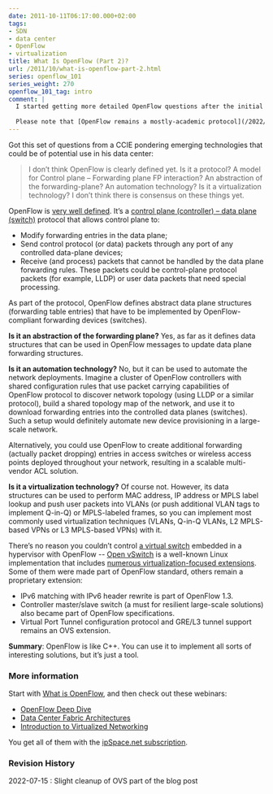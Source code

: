 ```yaml
---
date: 2011-10-11T06:17:00.000+02:00
tags:
- SDN
- data center
- OpenFlow
- virtualization
title: What Is OpenFlow (Part 2)?
url: /2011/10/what-is-openflow-part-2.html
series: openflow_101
series_weight: 270
openflow_101_tag: intro
comment: |
  I started getting more detailed OpenFlow questions after the initial “[What is OpenFlow](/2011/04/what-is-openflow.html)” blog post, and tried to answer the most common ones in a follow-up post.
  
  Please note that [OpenFlow remains a mostly-academic protocol](/2022/05/openflow-still-kicking.html), and is not supported on most modern routers or switches.
---
```

Got this set of questions from a CCIE pondering emerging technologies that could be of potential use in his data center:

> I don’t think OpenFlow is clearly defined yet. Is it a protocol? A model for Control plane – Forwarding plane FP interaction? An abstraction of the forwarding-plane? An automation technology? Is it a virtualization technology? I don’t think there is consensus on these things yet.

OpenFlow is [very well defined](https://blog.ipspace.net/2011/04/what-is-openflow.html). It’s a [control plane (controller) – data plane (switch)](/2013/08/management-control-and-data-planes-in.html) protocol that allows control plane to:
<!--more-->
-   Modify forwarding entries in the data plane;
-   Send control protocol (or data) packets through any port of any controlled data-plane devices;
-   Receive (and process) packets that cannot be handled by the data plane forwarding rules. These packets could be control-plane protocol packets (for example, LLDP) or user data packets that need special processing.

As part of the protocol, OpenFlow defines abstract data plane structures (forwarding table entries) that have to be implemented by OpenFlow-compliant forwarding devices (switches).

**Is it an abstraction of the forwarding plane?** Yes, as far as it defines data structures that can be used in OpenFlow messages to update data plane forwarding structures.

**Is it an automation technology?** No, but it can be used to automate the network deployments. Imagine a cluster of OpenFlow controllers with shared configuration rules that use packet carrying capabilities of OpenFlow protocol to discover network topology (using LLDP or a similar protocol), build a shared topology map of the network, and use it to download forwarding entries into the controlled data planes (switches). Such a setup would definitely automate new device provisioning in a large-scale network.

Alternatively, you could use OpenFlow to create additional forwarding (actually packet dropping) entries in access switches or wireless access points deployed throughout your network, resulting in a scalable multi-vendor ACL solution.

**Is it a virtualization technology?** Of course not. However, its data structures can be used to perform MAC address, IP address or MPLS label lookup and push user packets into VLANs (or push additional VLAN tags to implement Q-in-Q) or MPLS-labeled frames, so you can implement most commonly used virtualization techniques (VLANs, Q-in-Q VLANs, L2 MPLS-based VPNs or L3 MPLS-based VPNs) with it.

There’s no reason you couldn’t control [a virtual switch](https://blog.ipspace.net/2011/08/soft-switching-might-not-scale-but-we.html) embedded in a hypervisor with OpenFlow -- [Open vSwitch](http://openvswitch.org/) is a well-known Linux implementation that includes [numerous virtualization-focused extensions](http://openvswitch.org/features/). Some of them were made part of OpenFlow standard, others remain a proprietary extension:

-   IPv6 matching with IPv6 header rewrite is part of OpenFlow 1.3.
-   Controller master/slave switch (a must for resilient large-scale solutions) also became part of OpenFlow specifications.
-   Virtual Port Tunnel configuration protocol and GRE/L3 tunnel support remains an OVS extension.

**Summary**: OpenFlow is like C++. You can use it to implement all sorts of interesting solutions, but it’s just a tool.

### More information

Start with [What is OpenFlow](https://blog.ipspace.net/2011/04/what-is-openflow.html), and then check out these webinars:

* [OpenFlow Deep Dive](https://www.ipspace.net/OpenFlow_Deep_Dive)
* [Data Center Fabric Architectures](https://www.ipspace.net/Data_Center_Fabrics)
* [Introduction to Virtualized Networking](https://www.ipspace.net/Introduction_to_Virtualized_Networking)

You get all of them with the [ipSpace.net subscription](http://www.ipspace.net/Subscription).

### Revision History

2022-07-15
: Slight cleanup of OVS part of the blog post

